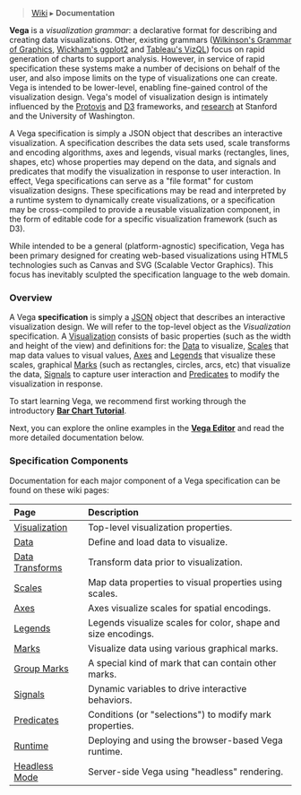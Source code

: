 > [Wiki](Home) ▸ **Documentation**

__Vega__ is a _visualization grammar_: a declarative format for describing and creating data visualizations. Other, existing grammars ([Wilkinson's Grammar of Graphics](http://books.google.com/books/about/The_Grammar_of_Graphics.html?id=_kRX4LoFfGQC), [Wickham's ggplot2](http://ggplot2.org/) and [Tableau's VizQL](http://www.tableausoftware.com/products/technology)) focus on rapid generation of charts to support analysis. However, in service of rapid specification these systems make a number of decisions on behalf of the user, and also impose limits on the type of visualizations one can create. Vega is intended to be lower-level, enabling fine-gained control of the visualization design. Vega's model of visualization design is intimately influenced by the [Protovis](http://protovis.org) and [D3](http://d3js.org) frameworks, and [research](http://idl.cs.washington.edu) at Stanford and the University of Washington.

A Vega specification is simply a JSON object that describes an interactive visualization. A specification describes the data sets used, scale transforms and encoding algorithms, axes and legends, visual marks (rectangles, lines, shapes, etc) whose properties may depend on the data, and signals and predicates that modify the visualization in response to user interaction. In effect, Vega specifications can serve as a "file format" for custom visualization designs. These specifications may be read and interpreted by a runtime system to dynamically create visualizations, or a specification may be cross-compiled to provide a reusable visualization component, in the form of editable code for a specific visualization framework (such as D3).

While intended to be a general (platform-agnostic) specification, Vega has been primary designed for creating web-based visualizations using HTML5 technologies such as Canvas and SVG (Scalable Vector Graphics). This focus has inevitably sculpted the specification language to the web domain.

### Overview

A Vega __specification__ is simply a [JSON](http://en.wikipedia.org/wiki/JSON) object that describes an interactive visualization design. We will refer to the top-level object as the _Visualization_ specification. A [Visualization](Visualization) consists of basic properties (such as the width and height of the view) and definitions for: the [Data](Data) to visualize, [Scales](Scales) that map data values to visual values, [Axes](Axes) and [Legends](Legends) that visualize these scales, graphical [Marks](Marks) (such as rectangles, circles, arcs, etc) that visualize the data, [Signals](Signals) to capture user interaction and [Predicates](Predicates) to modify the visualization in response.

To start learning Vega, we recommend first working through the introductory __[Bar Chart Tutorial](Tutorial)__.

Next, you can explore the online examples in the __[Vega Editor](http://vega.github.io/vega-editor/)__ and read the more detailed documentation below.

### Specification Components

Documentation for each major component of a Vega specification can be found on these wiki pages:

| Page          | Description  |
| :------------ | :------------|
| [Visualization](Visualization) | Top-level visualization properties. |
| [Data](Data)                   | Define and load data to visualize.  |
| [Data Transforms](Data-Transforms) | Transform data prior to visualization. |
| [Scales](Scales)               | Map data properties to visual properties using scales. |
| [Axes](Axes)                   | Axes visualize scales for spatial encodings. |
| [Legends](Legends)             | Legends visualize scales for color, shape and size encodings. |
| [Marks](Marks)                 | Visualize data using various graphical marks. |
| [Group Marks](Group-Marks)     | A special kind of mark that can contain other marks. |
| [Signals](Signals)             | Dynamic variables to drive interactive behaviors. |
| [Predicates](Predicates)       | Conditions (or "selections") to modify mark properties. |
| [Runtime](Runtime)             | Deploying and using the browser-based Vega runtime. |
| [Headless Mode](Headless-Mode) | Server-side Vega using "headless" rendering. |
